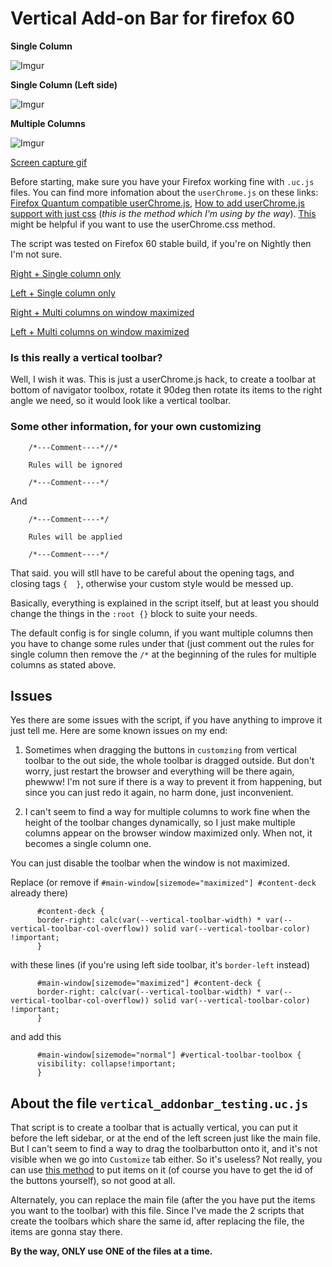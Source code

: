 # Vertical Add-on Bar for firefox 60


**Single Column**

![Imgur](https://i.imgur.com/XReR5hD.jpg)

**Single Column (Left side)**

![Imgur](https://i.imgur.com/2MDNmc0.jpg)

**Multiple Columns**

![Imgur](https://i.imgur.com/ViDnQcc.jpg)

[Screen capture gif](https://i.imgur.com/RgxgWbK.gifv)



Before starting, make sure you have your Firefox working fine with `.uc.js` files.
You can find more infomation about the `userChrome.js` on these links: [Firefox Quantum compatible userChrome.js](https://github.com/nuchi/firefox-quantum-userchromejs), [How to add userChrome.js support with just css](https://www.reddit.com/r/FirefoxCSS/comments/7jj3uy/how_to_add_userchromejs_support_with_just_css/) (*this is the method which I'm using by the way*). [This](https://www.reddit.com/r/FirefoxCSS/comments/73dvty/tutorial_how_to_create_and_livedebug_userchromecss/) might be helpful if you want to use the userChrome.css method.

The script was tested on Firefox 60 stable build, if you're on Nightly then I'm not sure.

[Right + Single column only](https://github.com/tkhquang/userChrome.js/blob/master/Vertical%20Add-on%20Bar/vertical_addonbar_single_right.uc.js)

[Left + Single column only](https://github.com/tkhquang/userChrome.js/blob/master/Vertical%20Add-on%20Bar/vertical_addonbar_single_left.uc.js)

[Right + Multi columns on window maximized](https://github.com/tkhquang/userChrome.js/blob/master/Vertical%20Add-on%20Bar/vertical_addonbar_multi_right.uc.js)

[Left + Multi columns on window maximized](https://github.com/tkhquang/userChrome.js/blob/master/Vertical%20Add-on%20Bar/vertical_addonbar_multi_left.uc.js)

### Is this really a vertical toolbar?

Well, I wish it was. This is just a userChrome.js hack, to create a toolbar at bottom of navigator toolbox, rotate it 90deg then rotate its items to the right angle we need, so it would look like a vertical toolbar.

### Some other information, for your own customizing

        /*---Comment----*//*

        Rules will be ignored

        /*---Comment----*/
        
And

        /*---Comment----*/

        Rules will be applied

        /*---Comment----*/
        
That said. you will stll have to be careful about the opening tags, and closing tags `{  }`, otherwise your custom style would be messed up.

Basically, everything is explained in the script itself, but at least you should change the things in the `:root {}` block to suite your needs.

The default config is for single column, if you want multiple columns then you have to change some rules under that (just comment out the rules for single column then remove the `/*` at the beginning of the rules for multiple columns as stated above.

## Issues

Yes there are some issues with the script, if you have anything to improve it just tell me.
Here are some known issues on my end:

1. Sometimes when dragging the buttons in `customzing` from vertical toolbar to the out side, the whole toolbar is dragged outside. But don't worry, just restart the browser and everything will be there again, phewww! I'm not sure if there is a way to prevent it from happening, but since you can just redo it again, no harm done, just inconvenient.

2. I can't seem to find a way for multiple columns to work fine when the height of the toolbar changes dynamically, so I just make multiple columns appear on the browser window maximized only. When not, it becomes a single column one.

You can just disable the toolbar when the window is not maximized.

Replace (or remove if `#main-window[sizemode="maximized"] #content-deck` already there)

          #content-deck {
          border-right: calc(var(--vertical-toolbar-width) * var(--vertical-toolbar-col-overflow)) solid var(--vertical-toolbar-color) !important;
          }

with these lines (if you're using left side toolbar, it's `border-left` instead)

          #main-window[sizemode="maximized"] #content-deck {
          border-right: calc(var(--vertical-toolbar-width) * var(--vertical-toolbar-col-overflow)) solid var(--vertical-toolbar-color) !important;
          }

and add this

          #main-window[sizemode="normal"] #vertical-toolbar-toolbox {
          visibility: collapse!important;
          }


## About the file `vertical_addonbar_testing.uc.js`

That script is to create a toolbar that is actually vertical, you can put it before the left sidebar, or at the end of the left screen just like the main file. But I can't seem to find a way to drag the toolbarbutton onto it, and it's not visible when we go into `Customize` tab either. So it's useless? Not really, you can use [this method](http://forums.mozillazine.org/viewtopic.php?f=38&t=3037911 ) to put items on it (of course you have to get the id of the buttons yourself), so not good at all.

Alternately, you can replace the main file (after the you have put the items you want to the toolbar) with this file. Since I've made the 2 scripts that create the toolbars which share the same id, after replacing the file, the items are gonna stay there.

**By the way, ONLY use ONE of the files at a time.**

